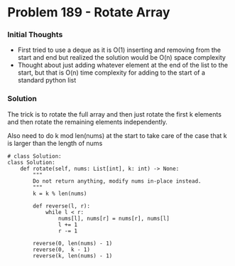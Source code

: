 # Problem 189 - Rotate Array

### Initial Thoughts
- First tried to use a deque as it is O(1) inserting and removing from the start and end but realized the solution would be O(n) space complexity
- Thought about just adding whatever element at the end of the list to the start, but that is O(n) time complexity for adding to the start of a standard python list


### Solution
The trick is to rotate the full array and then just rotate the first k elements and then rotate the remaining elements independently.

Also need to do k mod len(nums) at the start to take care of the case
that k is larger than the length of nums

```
# class Solution:
class Solution:
    def rotate(self, nums: List[int], k: int) -> None:
        """
        Do not return anything, modify nums in-place instead.
        """
        k = k % len(nums)
        
        def reverse(l, r):
            while l < r:
                nums[l], nums[r] = nums[r], nums[l]
                l += 1
                r -= 1

        reverse(0, len(nums) - 1)
        reverse(0,  k - 1)
        reverse(k, len(nums) - 1)
```